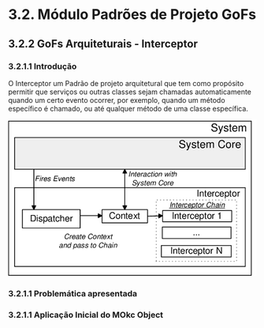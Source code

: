 # 3.2. Módulo Padrões de Projeto GoFs

## 3.2.2 GoFs Arquiteturais - Interceptor

### 3.2.1.1 Introdução

O Interceptor  um Padrão de projeto arquitetural que tem como propósito permitir que serviços ou outras classes sejam chamadas automaticamente quando um certo evento ocorrer, por exemplo, quando um método específico é chamado, ou até qualquer método de uma classe específica.

![Interceptor](../PadroesDeProjeto/assets/Interceptor.png)

### 3.2.1.1 Problemática apresentada 

### 3.2.1.1 Aplicação Inicial do MOkc Object 


